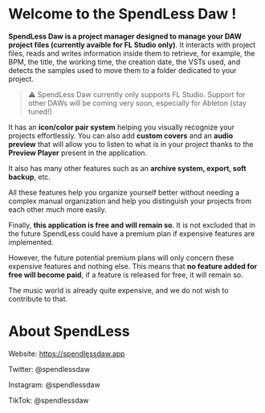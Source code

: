 # Welcome to the SpendLess Daw !

**SpendLess Daw is a project manager designed to manage your DAW project files (currently avaible for FL Studio only)**.
It interacts with project files, reads and writes information inside them to retrieve, for example, the BPM, the title, the working time, the creation date, the VSTs used, and detects the samples used to move them to a folder dedicated to your project.

> ⚠ SpendLess Daw currently only supports FL Studio. Support for other DAWs will be coming very soon, especially for Ableton (stay tuned!)

It has an **icon/color pair system** helping you visually recognize your projects effortlessly.
You can also add **custom covers** and an **audio preview** that will allow you to listen to what is in your project thanks to the **Preview Player** present in the application.

It also has many other features such as an **archive system, export, soft backup**, etc.

All these features help you organize yourself better without needing a complex manual organization and help you distinguish your projects from each other much more easily.

Finally, **this application is free and will remain so**. It is not excluded that in the future SpendLess could have a premium plan if expensive features are implemented.

However, the future potential premium plans will only concern these expensive features and nothing else.
This means that **no feature added for free will become paid**, if a feature is released for free, it will remain so.

The music world is already quite expensive, and we do not wish to contribute to that.

# About SpendLess

Website: https://spendlessdaw.app

Twitter: @spendlessdaw

Instagram: @spendlessdaw

TikTok: @spendlessdaw
